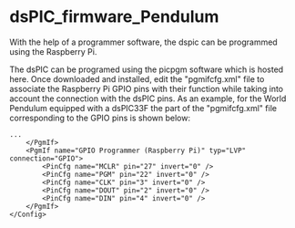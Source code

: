 # dsPIC_firmware_Pendulum

With the help of a programmer software, the dspic can be programmed using the Raspberry Pi.

The dsPIC can be programed using the picpgm software which is hosted here. Once downloaded and installed, edit the "pgmifcfg.xml" file to associate the Raspberry Pi GPIO pins with their function while taking into account the connection with the dsPIC pins.
As an example, for the World Pendulum equipped with a dsPIC33F the part of the "pgmifcfg.xml" file corresponding to the GPIO pins is shown below:

```
...
    </PgmIf>
    <PgmIf name="GPIO Programmer (Raspberry Pi)" typ="LVP" connection="GPIO">
        <PinCfg name="MCLR" pin="27" invert="0" />
        <PinCfg name="PGM" pin="22" invert="0" />
        <PinCfg name="CLK" pin="3" invert="0" />
        <PinCfg name="DOUT" pin="2" invert="0" />
        <PinCfg name="DIN" pin="4" invert="0" />
    </PgmIf>
</Config>
```

